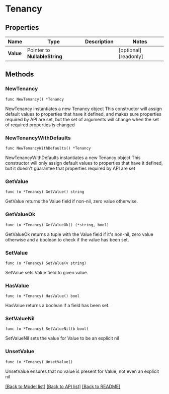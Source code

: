 # Tenancy

## Properties

Name | Type | Description | Notes
------------ | ------------- | ------------- | -------------
**Value** | Pointer to **NullableString** |  | [optional] [readonly] 

## Methods

### NewTenancy

`func NewTenancy() *Tenancy`

NewTenancy instantiates a new Tenancy object
This constructor will assign default values to properties that have it defined,
and makes sure properties required by API are set, but the set of arguments
will change when the set of required properties is changed

### NewTenancyWithDefaults

`func NewTenancyWithDefaults() *Tenancy`

NewTenancyWithDefaults instantiates a new Tenancy object
This constructor will only assign default values to properties that have it defined,
but it doesn't guarantee that properties required by API are set

### GetValue

`func (o *Tenancy) GetValue() string`

GetValue returns the Value field if non-nil, zero value otherwise.

### GetValueOk

`func (o *Tenancy) GetValueOk() (*string, bool)`

GetValueOk returns a tuple with the Value field if it's non-nil, zero value otherwise
and a boolean to check if the value has been set.

### SetValue

`func (o *Tenancy) SetValue(v string)`

SetValue sets Value field to given value.

### HasValue

`func (o *Tenancy) HasValue() bool`

HasValue returns a boolean if a field has been set.

### SetValueNil

`func (o *Tenancy) SetValueNil(b bool)`

 SetValueNil sets the value for Value to be an explicit nil

### UnsetValue
`func (o *Tenancy) UnsetValue()`

UnsetValue ensures that no value is present for Value, not even an explicit nil

[[Back to Model list]](../README.md#documentation-for-models) [[Back to API list]](../README.md#documentation-for-api-endpoints) [[Back to README]](../README.md)


